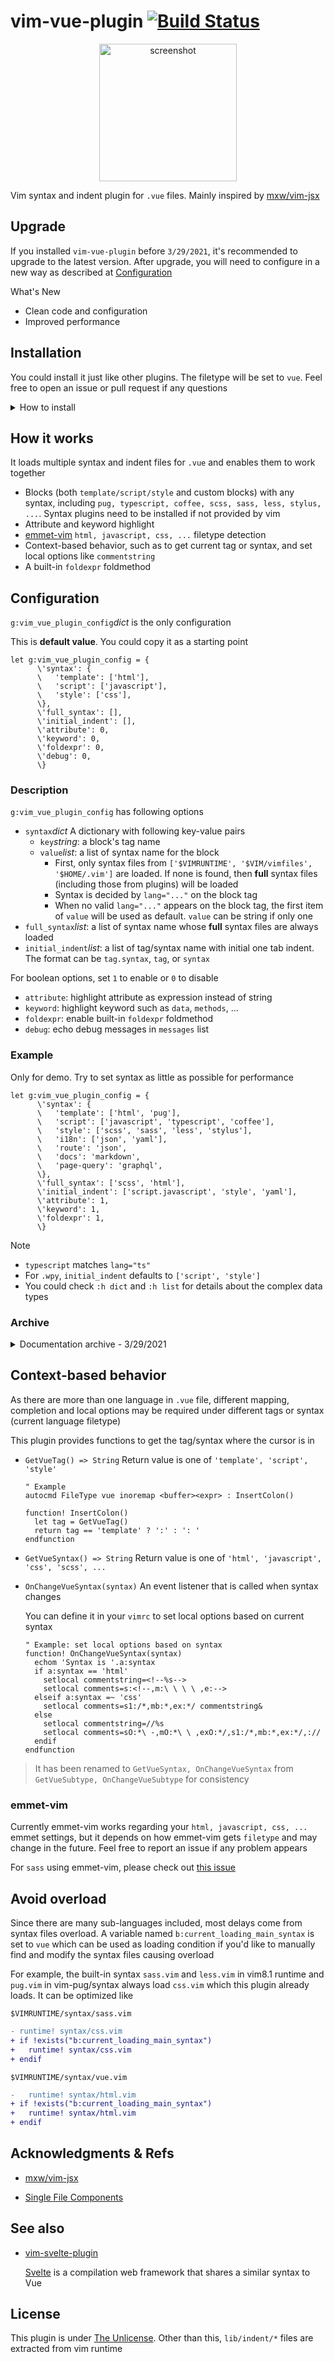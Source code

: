 # vim-vue-plugin [![Build Status][12]](https://travis-ci.com/leafOfTree/vim-vue-plugin)

<p align="center">
<a href="https://github.com/altercation/vim-colors-solarized">
<img alt="screenshot" src="https://raw.githubusercontent.com/leafOfTree/leafOfTree.github.io/master/vim-vue-plugin-screenshot.png" width="220" />
</a>
</p>

Vim syntax and indent plugin for `.vue` files. Mainly inspired by [mxw/vim-jsx][1]

## Upgrade

If you installed `vim-vue-plugin` before `3/29/2021`, it's recommended to upgrade to the latest version. After upgrade, you will need to configure in a new way as described at [Configuration](#configuration)

What's New

- Clean code and configuration
- Improved performance

## Installation

You could install it just like other plugins. The filetype will be set to `vue`. Feel free to open an issue or pull request if any questions

<details>
<summary><a>How to install</a></summary>

- [VundleVim][2]

    ```vim
    Plugin 'leafOfTree/vim-vue-plugin'
    ```

- [vim-pathogen][5]

    ```
    cd ~/.vim/bundle
    git clone https://github.com/leafOfTree/vim-vue-plugin --depth 1
    ```

- [vim-plug][7]

    ```vim
    Plug 'leafOfTree/vim-vue-plugin'
    :PlugInstall
    ```

- Or manually, clone this plugin to `path/to/this_plugin`, and add it to `rtp` in vimrc

    ```vim
    set rtp+=path/to/this_plugin

    " If filetype is not set to 'vue', try
    filetype off
    set rtp+=path/to/this_plugin
    filetype plugin indent on
    ```
<br />
</details>

## How it works

It loads multiple syntax and indent files for `.vue` and enables them to work together

- Blocks (both `template/script/style` and custom blocks) with any syntax, including `pug, typescript, coffee, scss, sass, less, stylus, ...`. Syntax plugins need to be installed if not provided by vim
- Attribute and keyword highlight
- [emmet-vim][10] `html, javascript, css, ...` filetype detection
- Context-based behavior, such as to get current tag or syntax, and set local options like `commentstring`
- A built-in `foldexpr` foldmethod

## Configuration

`g:vim_vue_plugin_config`*dict* is the only configuration

This is **default value**. You could copy it as a starting point

```
let g:vim_vue_plugin_config = { 
      \'syntax': {
      \   'template': ['html'],
      \   'script': ['javascript'],
      \   'style': ['css'],
      \},
      \'full_syntax': [],
      \'initial_indent': [],
      \'attribute': 0,
      \'keyword': 0,
      \'foldexpr': 0,
      \'debug': 0,
      \}
```

### Description

`g:vim_vue_plugin_config` has following options

- `syntax`*dict* A dictionary with following key-value pairs
    - `key`*string*: a block's tag name
    - `value`*list*: a list of syntax name for the block
        - First, only syntax files from `['$VIMRUNTIME', '$VIM/vimfiles', '$HOME/.vim']` are loaded. If none is found, then **full** syntax files (including those from plugins) will be loaded
        - Syntax is decided by `lang="..."` on the block tag
        - When no valid `lang="..."` appears on the block tag, the first item of `value` will be used as default. `value` can be string if only one
- `full_syntax`*list*: a list of syntax name whose **full** syntax files are always loaded
- `initial_indent`*list*: a list of tag/syntax name with initial one tab indent. The format can be `tag.syntax`, `tag`, or `syntax`

For boolean options, set `1` to enable or `0` to disable

- `attribute`: highlight attribute as expression instead of string
- `keyword`: highlight keyword such as `data`, `methods`, ...
- `foldexpr`: enable built-in `foldexpr` foldmethod
- `debug`: echo debug messages in `messages` list

### Example

Only for demo. Try to set syntax as little as possible for performance

```
let g:vim_vue_plugin_config = { 
      \'syntax': {
      \   'template': ['html', 'pug'],
      \   'script': ['javascript', 'typescript', 'coffee'],
      \   'style': ['scss', 'sass', 'less', 'stylus'],
      \   'i18n': ['json', 'yaml'],
      \   'route': 'json',
      \   'docs': 'markdown',
      \   'page-query': 'graphql',
      \},
      \'full_syntax': ['scss', 'html'],
      \'initial_indent': ['script.javascript', 'style', 'yaml'],
      \'attribute': 1,
      \'keyword': 1,
      \'foldexpr': 1,
      \}
```

Note

- `typescript` matches `lang="ts"`
- For `.wpy`, `initial_indent` defaults to `['script', 'style']`
- You could check `:h dict` and `:h list` for details about the complex data types

### Archive

<details>
<summary>Documentation archive - 3/29/2021</summary>
Set global variable to `1` to enable or `0` to disable. Ex:

```vim
let g:vim_vue_plugin_load_full_syntax = 1
```

| variable                              | description                                                                                            | default                    |
|---------------------------------------|--------------------------------------------------------------------------------------------------------------------------------|----------------------------|
| `g:vim_vue_plugin_load_full_syntax`\* | Enable: load all syntax files in `runtimepath` to enable related syntax plugins.<br> Disable: only in `$VIMRUNTIME/syntax`, `~/.vim/syntax` and `$VIM/vimfiles/syntax`. | 0 |
| `g:vim_vue_plugin_use_pug`\*          | Enable pug syntax for `<template lang="pug">`.                                                         | 0 |
| `g:vim_vue_plugin_use_coffee`         | Enable coffee syntax for `<script lang="coffee">`.                                                     | 0 |
| `g:vim_vue_plugin_use_typescript`     | Enable typescript syntax for `<script lang="ts">`.                                                     | 0 |
| `g:vim_vue_plugin_use_less`           | Enable less syntax for `<style lang="less">`.                                                          | 0 |
| `g:vim_vue_plugin_use_sass`           | Enable sass syntax for `<style lang="scss\|sass">`.                               | 0 |
| `g:vim_vue_plugin_use_scss`           | Enable scss syntax for `<style lang="scss">`.                               | 0 |
| `g:vim_vue_plugin_use_stylus`         | Enable stylus syntax for `<style lang="stylus">`.                                                      | 0 |
| `g:vim_vue_plugin_has_init_indent`    | Initially indent one tab inside `style/script` tags.                                                   | 0+ |
| `g:vim_vue_plugin_highlight_vue_attr` | Highlight vue attribute value as expression instead of string.                                         | 0 |
| `g:vim_vue_plugin_highlight_vue_keyword` | Highlight vue keyword like `data`, `methods`, ...                       | 0 |
| `g:vim_vue_plugin_use_foldexpr`\#     | Enable built-in `foldexpr` foldmethod.                                                                  | 0 |
| `g:vim_vue_plugin_custom_blocks`      | Highlight custom blocks. See details below.                                                            | {} |
| `g:vim_vue_plugin_debug`              | Echo debug messages in `messages` list. Useful to debug if unexpected indents occur.                   | 0 |

\*: Vim may be slow if the feature is enabled. Find a balance between syntax highlight and speed. By the way, custom syntax can be added in `~/.vim/syntax` or `$VIM/vimfiles/syntax`. 

\#: In the case when it's enabled, the `foldexpr` is not efficient for large files, so it's not enabled initially when the line number exceeds `1000`. You can enable it manually by `setlocal foldmethod=expr` when required.

\+: 0 for `.vue` and 1 for `.wpy`

**Note**

- `g:vim_vue_plugin_load_full_syntax` applies to other `HTML/Sass/Less` plugins.
- `filetype` is set to `vue` so autocmds and other settings for `javascript` have to be manually enabled for `vue`.

## Custom blocks

You can enable highlighting in a custom block by setting `g:vim_vue_plugin_custom_blocks`. 

The structure is `{ block: filetype }` or `{ block: filetype[] }`. When providing a filetype list, you need to add `lang="..."` in the tag. Otherwise, the first one will be used.

### Example

```vim
let g:vim_vue_plugin_custom_blocks = { 
      \'docs': 'markdown',
      \'i18n': ['json', 'yaml', 'json5'],
      \}
```

Should highlight custom blocks in `.vue` such as

```vue
<docs>
# This is the documentation for component.
</docs>

<i18n lang="yaml">
en:
  hello: "Hello World!"
ja:
  hello: "こんにちは、世界！"
</i18n>
```
</details>

## Context-based behavior

As there are more than one language in `.vue` file, different mapping, completion and local options may be required under different tags or syntax (current language filetype)

This plugin provides functions to get the tag/syntax where the cursor is in

- `GetVueTag() => String` Return value is one of `'template', 'script', 'style'`

    ```vim
    " Example
    autocmd FileType vue inoremap <buffer><expr> : InsertColon()

    function! InsertColon()
      let tag = GetVueTag()
      return tag == 'template' ? ':' : ': '
    endfunction
    ```

- `GetVueSyntax() => String` Return value is one of `'html', 'javascript', 'css', 'scss', ...`

- `OnChangeVueSyntax(syntax)` An event listener that is called when syntax changes

    You can define it in your `vimrc` to set local options based on current syntax

    ```vim
    " Example: set local options based on syntax
    function! OnChangeVueSyntax(syntax)
      echom 'Syntax is '.a:syntax
      if a:syntax == 'html'
        setlocal commentstring=<!--%s-->
        setlocal comments=s:<!--,m:\ \ \ \ ,e:-->
      elseif a:syntax =~ 'css'
        setlocal comments=s1:/*,mb:*,ex:*/ commentstring&
      else
        setlocal commentstring=//%s
        setlocal comments=sO:*\ -,mO:*\ \ ,exO:*/,s1:/*,mb:*,ex:*/,://
      endif
    endfunction
    ```

> It has been renamed to `GetVueSyntax, OnChangeVueSyntax` from `GetVueSubtype, OnChangeVueSubtype` for consistency

### emmet-vim

Currently emmet-vim works regarding your `html, javascript, css, ...` emmet settings, but it depends on how emmet-vim gets `filetype` and may change in the future. Feel free to report an issue if any problem appears

For `sass` using emmet-vim, please check out [this issue][17]

## Avoid overload

Since there are many sub-languages included, most delays come from syntax files overload. A variable named `b:current_loading_main_syntax` is set to `vue` which can be used as loading condition if you'd like to manually find and modify the syntax files causing overload

For example, the built-in syntax `sass.vim` and `less.vim` in vim8.1 runtime and `pug.vim` in vim-pug/syntax always load `css.vim` which this plugin already loads. It can be optimized like

`$VIMRUNTIME/syntax/sass.vim`
```diff
- runtime! syntax/css.vim
+ if !exists("b:current_loading_main_syntax")
+   runtime! syntax/css.vim
+ endif
```

`$VIMRUNTIME/syntax/vue.vim`
```diff
-   runtime! syntax/html.vim
+ if !exists("b:current_loading_main_syntax")
+   runtime! syntax/html.vim
+ endif
```

## Acknowledgments & Refs

- [mxw/vim-jsx][1]

- [Single File Components][3]

## See also

- [vim-svelte-plugin][9] 

    [Svelte][13] is a compilation web framework that shares a similar syntax to Vue

## License

This plugin is under [The Unlicense][8]. Other than this, `lib/indent/*` files are extracted from vim runtime

[1]: https://github.com/mxw/vim-jsx "mxw: vim-jsx"
[2]: https://github.com/VundleVim/Vundle.vim
[3]: https://vuejs.org/v2/guide/single-file-components.html
[4]: https://github.com/digitaltoad/vim-pug
[5]: https://github.com/tpope/vim-pathogen
[6]: https://github.com/Tencent/wepy
[7]: https://github.com/junegunn/vim-plug
[8]: https://choosealicense.com/licenses/unlicense/
[9]: https://github.com/leafOfTree/vim-svelte-plugin
[10]: https://github.com/mattn/emmet-vim
[11]: https://github.com/kchmck/vim-coffee-script
[12]: https://travis-ci.com/leafOfTree/vim-vue-plugin.svg?branch=master
[13]: https://svelte.dev/
[14]: https://github.com/leafgarland/typescript-vim
[15]: https://github.com/HerringtonDarkholme/yats.vim
[16]: https://github.com/iloginow/vim-stylus
[17]: https://github.com/leafOfTree/vim-vue-plugin/issues/23#issuecomment-628306633
